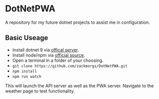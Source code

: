 # DotNetPWA
A repository for my future dotnet projects to assist me in configuration.

## Basic Useage
- Install dotnet 9 via [offical server](https://dotnet.microsoft.com/en-us/download). 
- Install node/npm via [official source](https://nodejs.org/en).
- Open a terminal in a folder of your choosing.
- `git clone https://github.com/zackmorgs/DotNetPWA.git`
- `npm install`
- `npm run watch`

This will launch the API server as well as the PWA server. Navigate to the weather page to test functionality.
